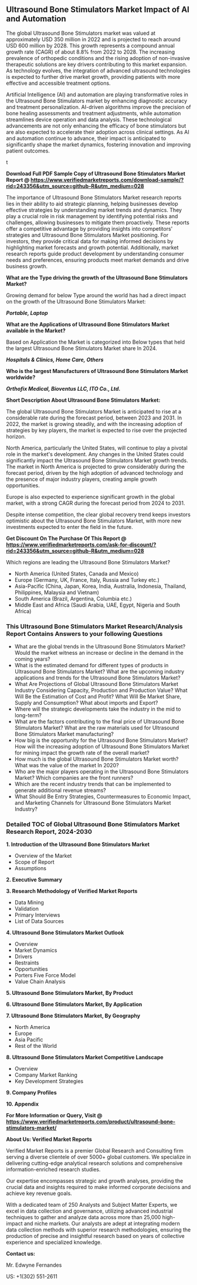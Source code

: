 <h2>Ultrasound Bone Stimulators Market Impact of AI and Automation</h2><p>The global Ultrasound Bone Stimulators market was valued at approximately USD 350 million in 2022 and is projected to reach around USD 600 million by 2028. This growth represents a compound annual growth rate (CAGR) of about 8.8% from 2022 to 2028. The increasing prevalence of orthopedic conditions and the rising adoption of non-invasive therapeutic solutions are key drivers contributing to this market expansion. As technology evolves, the integration of advanced ultrasound technologies is expected to further drive market growth, providing patients with more effective and accessible treatment options.</p><p>Artificial Intelligence (AI) and automation are playing transformative roles in the Ultrasound Bone Stimulators market by enhancing diagnostic accuracy and treatment personalization. AI-driven algorithms improve the precision of bone healing assessments and treatment adjustments, while automation streamlines device operation and data analysis. These technological advancements are not only enhancing the efficacy of bone stimulators but are also expected to accelerate their adoption across clinical settings. As AI and automation continue to advance, their impact is anticipated to significantly shape the market dynamics, fostering innovation and improving patient outcomes.</p>t</p><p id="" class=""><strong>Download Full PDF Sample Copy of Ultrasound Bone Stimulators Market Report @ <a href="https://www.verifiedmarketreports.com/download-sample/?rid=243356&utm_source=github-R&utm_medium=028" target="_blank">https://www.verifiedmarketreports.com/download-sample/?rid=243356&utm_source=github-R&utm_medium=028</a></strong></p><p>The importance of&nbsp;Ultrasound Bone Stimulators Market research reports lies in their ability to aid strategic planning, helping businesses develop effective strategies by understanding market trends and dynamics. They play a crucial role in risk management by identifying potential risks and challenges, allowing businesses to mitigate them proactively. These reports offer a competitive advantage by providing insights into competitors' strategies and Ultrasound Bone Stimulators Market positioning. For investors, they provide critical data for making informed decisions by highlighting market forecasts and growth potential. Additionally, market research reports guide product development by understanding consumer needs and preferences, ensuring products meet market demands and drive business growth.</p><p><strong>What are the&nbsp;Type driving the growth of the Ultrasound Bone Stimulators Market?</strong></p><p id="" class="">Growing demand for below Type around the world has had a direct impact on the growth of the Ultrasound Bone Stimulators Market:</p><em><strong>Portable, Laptop</strong></em></p><strong>What are the&nbsp;Applications&nbsp;of Ultrasound Bone Stimulators Market available in the Market?</strong></p><p id="" class="">Based on Application the Market is categorized into Below types that held the largest Ultrasound Bone Stimulators Market share In 2024.</p><em><strong>Hospitals & Clinics, Home Care, Others</strong></em></p><strong>Who is the largest Manufacturers of Ultrasound Bone Stimulators Market worldwide?</strong></p><p><em><strong>Orthofix Medical, Bioventus LLC, ITO Co., Ltd.</strong></em></p><p id="" class=""><strong>Short Description About Ultrasound Bone Stimulators Market:</strong></p><p>The global Ultrasound Bone Stimulators Market is anticipated to rise at a considerable rate during the forecast period, between 2023 and 2031. In 2022, the market is growing steadily, and with the increasing adoption of strategies by key players, the market is expected to rise over the projected horizon.</p><p>North America, particularly the United States, will continue to play a pivotal role in the market's development. Any changes in the United States could significantly impact the Ultrasound Bone Stimulators Market growth trends. The market in North America is projected to grow considerably during the forecast period, driven by the high adoption of advanced technology and the presence of major industry players, creating ample growth opportunities.</p><p>Europe is also expected to experience significant growth in the global market, with a strong CAGR during the forecast period from 2024 to 2031.</p><p>Despite intense competition, the clear global recovery trend keeps investors optimistic about the Ultrasound Bone Stimulators Market, with more new investments expected to enter the field in the future.</p><p id="" class=""><strong>Get Discount On The Purchase Of This Report @ <a href="https://www.verifiedmarketreports.com/ask-for-discount/?rid=243356&utm_source=github-R&utm_medium=028" target="_blank">https://www.verifiedmarketreports.com/ask-for-discount/?rid=243356&utm_source=github-R&utm_medium=028</a></strong></p>Which regions are leading the Ultrasound Bone Stimulators Market?</p><ul><li>North America (United States, Canada and Mexico)</li><li>Europe (Germany, UK, France, Italy, Russia and Turkey etc.)</li><li>Asia-Pacific (China, Japan, Korea, India, Australia, Indonesia, Thailand, Philippines, Malaysia and Vietnam)</li><li>South America (Brazil, Argentina, Columbia etc.)</li><li>Middle East and Africa (Saudi Arabia, UAE, Egypt, Nigeria and South Africa)</li></ul><h3 id="" class="">This Ultrasound Bone Stimulators Market Research/Analysis Report Contains Answers to your following Questions</h3><ul><li>What are the global trends in the Ultrasound Bone Stimulators Market? Would the market witness an increase or decline in the demand in the coming years?</li><li>What is the estimated demand for different types of products in Ultrasound Bone Stimulators Market? What are the upcoming industry applications and trends for the Ultrasound Bone Stimulators Market?</li><li>What Are Projections of Global Ultrasound Bone Stimulators Market Industry Considering Capacity, Production and Production Value? What Will Be the Estimation of Cost and Profit? What Will Be Market Share, Supply and Consumption? What about imports and Export?</li><li>Where will the strategic developments take the industry in the mid to long-term?</li><li>What are the factors contributing to the final price of Ultrasound Bone Stimulators Market? What are the raw materials used for Ultrasound Bone Stimulators Market manufacturing?</li><li>How big is the opportunity for the Ultrasound Bone Stimulators Market? How will the increasing adoption of Ultrasound Bone Stimulators Market for mining impact the growth rate of the overall market?</li><li>How much is the global Ultrasound Bone Stimulators Market worth? What was the value of the market In 2020?</li><li>Who are the major players operating in the Ultrasound Bone Stimulators Market? Which companies are the front runners?</li><li>Which are the recent industry trends that can be implemented to generate additional revenue streams?</li><li>What Should Be Entry Strategies, Countermeasures to Economic Impact, and Marketing Channels for Ultrasound Bone Stimulators Market Industry?</li></ul><h3 id="" class="">Detailed TOC of Global Ultrasound Bone Stimulators Market Research Report, 2024-2030</h3><p id="" class=""><strong>1. Introduction of the Ultrasound Bone Stimulators Market</strong></p><ul><li>Overview of the Market</li><li>Scope of Report</li><li>Assumptions</li></ul><p id="" class=""><strong>2. Executive Summary</strong></p><p id="" class=""><strong>3. Research Methodology of Verified Market Reports</strong></p><ul><li>Data Mining</li><li>Validation</li><li>Primary Interviews</li><li>List of Data Sources</li></ul><p id="" class=""><strong>4. Ultrasound Bone Stimulators Market Outlook</strong></p><ul><li>Overview</li><li>Market Dynamics</li><li>Drivers</li><li>Restraints</li><li>Opportunities</li><li>Porters Five Force Model</li><li>Value Chain Analysis</li></ul><p id="" class=""><strong>5. Ultrasound Bone Stimulators Market, By Product</strong></p><p id="" class=""><strong>6. Ultrasound Bone Stimulators Market, By Application</strong></p><p id="" class=""><strong>7. Ultrasound Bone Stimulators Market, By Geography</strong></p><ul><li>North America</li><li>Europe</li><li>Asia Pacific</li><li>Rest of the World</li></ul><p id="" class=""><strong>8. Ultrasound Bone Stimulators Market Competitive Landscape</strong></p><ul><li>Overview</li><li>Company Market Ranking</li><li>Key Development Strategies</li></ul><p id="" class=""><strong>9. Company Profiles</strong></p><p id="" class=""><strong>10. Appendix</strong></p><p id="" class=""><strong>For More Information or Query, Visit @ <a href="https://www.verifiedmarketreports.com/product/ultrasound-bone-stimulators-market/" target="_blank">https://www.verifiedmarketreports.com/product/ultrasound-bone-stimulators-market/</a></strong></p><p id="" class=""><strong>About Us: Verified Market Reports</strong></p><p id="" class="">Verified Market Reports is a premier Global Research and Consulting firm serving a diverse clientele of over 5000+ global customers. We specialize in delivering cutting-edge analytical research solutions and comprehensive information-enriched research studies.</p><p id="" class="">Our expertise encompasses strategic and growth analyses, providing the crucial data and insights required to make informed corporate decisions and achieve key revenue goals.</p><p id="" class="">With a dedicated team of 250 Analysts and Subject Matter Experts, we excel in data collection and governance, utilizing advanced industrial techniques to gather and analyze data across more than 25,000 high-impact and niche markets. Our analysts are adept at integrating modern data collection methods with superior research methodologies, ensuring the production of precise and insightful research based on years of collective experience and specialized knowledge.</p><p id="" class=""><strong>Contact us:</strong></p><p id="" class="">Mr. Edwyne Fernandes</p><p id="" class="">US: +1(302) 551-2611</p>